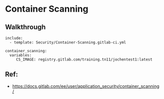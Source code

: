 # Container Scanning 

## Walkthrough 

```
include:
  - template: Security/Container-Scanning.gitlab-ci.yml

container_scanning:
  variables:
     CS_IMAGE: registry.gitlab.com/training.tn11/jochentest1:latest
```


## Ref:

  * https://docs.gitlab.com/ee/user/application_security/container_scanning/
